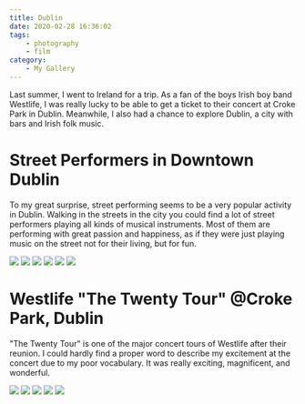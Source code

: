 ```yaml
---
title: Dublin
date: 2020-02-28 16:36:02
tags: 
    - photography 
    - film
category: 
    - My Gallery
---
```


Last summer, I went to Ireland for a trip. As a fan of the boys Irish boy band Westlife, I was really lucky to be able to get a ticket to their concert at Croke Park in Dublin. Meanwhile, I also had a chance to explore Dublin, a city with bars and Irish folk music.

# Street Performers in Downtown Dublin

To my great surprise, street performing seems to be a very popular activity in Dublin. Walking in the streets in the city you could find a lot of street performers playing all kinds of musical instruments. Most of them are performing with great passion and happiness, as if they were just playing music on the street not for their living, but for fun.

![](/images/190823_RZH3285.jpg)
![](/images/190823_RZH3301.jpg)
![](/images/190823_RZH3309.jpg)
![](/images/190823_RZH3457.jpg)
![](/images/190823_RZH3460.jpg)
![](/images/190823_RZH3530.jpg)

# Westlife "The Twenty Tour" @Croke Park, Dublin

"The Twenty Tour" is one of the major concert tours of Westlife after their reunion. I could hardly find a proper word to describe my excitement at the concert due to my poor vocabulary. It was really exciting, magnificent, and wonderful.

![](/images/_RZH4148.jpg)
![](/images/_RZH403524.jpg)
![](/images/_RZH410822.jpg)
![](/images/_RZH415721.jpg)
![](/images/_RZH418626.jpg)

